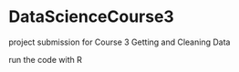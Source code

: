 # DataScienceCourse3
project submission for Course 3 Getting and Cleaning Data

run the code with R

